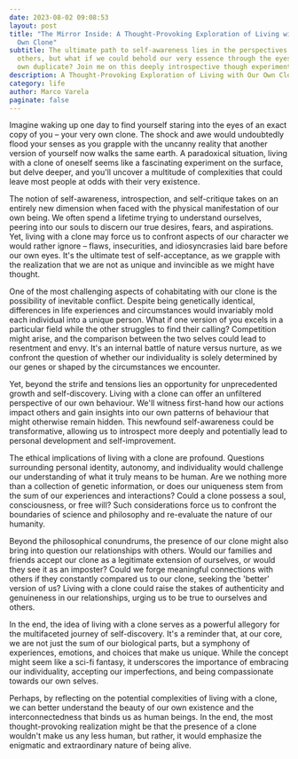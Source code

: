 ```yaml
---
date: 2023-08-02 09:08:53
layout: post
title: "The Mirror Inside: A Thought-Provoking Exploration of Living with Our
  Own Clone"
subtitle: The ultimate path to self-awareness lies in the perspectives of
  others, but what if we could behold our very essence through the eyes of our
  own duplicate? Join me on this deeply introspective though experiment.
description: A Thought-Provoking Exploration of Living with Our Own Clone
category: life
author: Marco Varela
paginate: false
---
```

Imagine waking up one day to find yourself staring into the eyes of an exact copy of you – your very own clone. The shock and awe would undoubtedly flood your senses as you grapple with the uncanny reality that another version of yourself now walks the same earth. A paradoxical situation, living with a clone of oneself seems like a fascinating experiment on the surface, but delve deeper, and you'll uncover a multitude of complexities that could leave most people at odds with their very existence.

The notion of self-awareness, introspection, and self-critique takes on an entirely new dimension when faced with the physical manifestation of our own being. We often spend a lifetime trying to understand ourselves, peering into our souls to discern our true desires, fears, and aspirations. Yet, living with a clone may force us to confront aspects of our character we would rather ignore – flaws, insecurities, and idiosyncrasies laid bare before our own eyes. It's the ultimate test of self-acceptance, as we grapple with the realization that we are not as unique and invincible as we might have thought.

One of the most challenging aspects of cohabitating with our clone is the possibility of inevitable conflict. Despite being genetically identical, differences in life experiences and circumstances would invariably mold each individual into a unique person. What if one version of you excels in a particular field while the other struggles to find their calling? Competition might arise, and the comparison between the two selves could lead to resentment and envy. It's an internal battle of nature versus nurture, as we confront the question of whether our individuality is solely determined by our genes or shaped by the circumstances we encounter.

Yet, beyond the strife and tensions lies an opportunity for unprecedented growth and self-discovery. Living with a clone can offer an unfiltered perspective of our own behaviour. We'll witness first-hand how our actions impact others and gain insights into our own patterns of behaviour that might otherwise remain hidden. This newfound self-awareness could be transformative, allowing us to introspect more deeply and potentially lead to personal development and self-improvement.

The ethical implications of living with a clone are profound. Questions surrounding personal identity, autonomy, and individuality would challenge our understanding of what it truly means to be human. Are we nothing more than a collection of genetic information, or does our uniqueness stem from the sum of our experiences and interactions? Could a clone possess a soul, consciousness, or free will? Such considerations force us to confront the boundaries of science and philosophy and re-evaluate the nature of our humanity.

Beyond the philosophical conundrums, the presence of our clone might also bring into question our relationships with others. Would our families and friends accept our clone as a legitimate extension of ourselves, or would they see it as an imposter? Could we forge meaningful connections with others if they constantly compared us to our clone, seeking the 'better' version of us? Living with a clone could raise the stakes of authenticity and genuineness in our relationships, urging us to be true to ourselves and others.

In the end, the idea of living with a clone serves as a powerful allegory for the multifaceted journey of self-discovery. It's a reminder that, at our core, we are not just the sum of our biological parts, but a symphony of experiences, emotions, and choices that make us unique. While the concept might seem like a sci-fi fantasy, it underscores the importance of embracing our individuality, accepting our imperfections, and being compassionate towards our own selves.

Perhaps, by reflecting on the potential complexities of living with a clone, we can better understand the beauty of our own existence and the interconnectedness that binds us as human beings. In the end, the most thought-provoking realization might be that the presence of a clone wouldn't make us any less human, but rather, it would emphasize the enigmatic and extraordinary nature of being alive.
